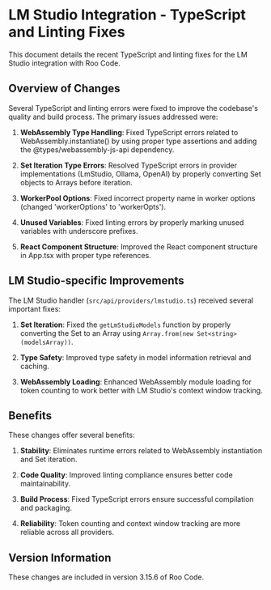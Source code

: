 # LM Studio Integration - TypeScript and Linting Fixes

This document details the recent TypeScript and linting fixes for the LM Studio integration with Roo Code.

## Overview of Changes

Several TypeScript and linting errors were fixed to improve the codebase's quality and build process. The primary issues addressed were:

1. **WebAssembly Type Handling**: Fixed TypeScript errors related to WebAssembly.instantiate() by using proper type assertions and adding the @types/webassembly-js-api dependency.

2. **Set Iteration Type Errors**: Resolved TypeScript errors in provider implementations (LmStudio, Ollama, OpenAI) by properly converting Set objects to Arrays before iteration.

3. **WorkerPool Options**: Fixed incorrect property name in worker options (changed 'workerOptions' to 'workerOpts').

4. **Unused Variables**: Fixed linting errors by properly marking unused variables with underscore prefixes.

5. **React Component Structure**: Improved the React component structure in App.tsx with proper type references.

## LM Studio-specific Improvements

The LM Studio handler (`src/api/providers/lmstudio.ts`) received several important fixes:

1. **Set Iteration**: Fixed the `getLmStudioModels` function by properly converting the Set to an Array using `Array.from(new Set<string>(modelsArray))`.

2. **Type Safety**: Improved type safety in model information retrieval and caching.

3. **WebAssembly Loading**: Enhanced WebAssembly module loading for token counting to work better with LM Studio's context window tracking.

## Benefits

These changes offer several benefits:

1. **Stability**: Eliminates runtime errors related to WebAssembly instantiation and Set iteration.

2. **Code Quality**: Improved linting compliance ensures better code maintainability.

3. **Build Process**: Fixed TypeScript errors ensure successful compilation and packaging.

4. **Reliability**: Token counting and context window tracking are more reliable across all providers.

## Version Information

These changes are included in version 3.15.6 of Roo Code. 
